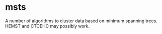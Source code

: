 # msts

A number of algorithms to cluster data based on minimum spanning trees. HEMST and CTCEHC may possibly work.
